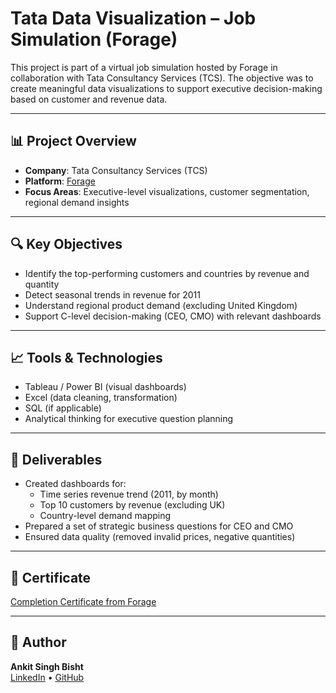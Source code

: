 # Tata Data Visualization – Job Simulation (Forage)

This project is part of a virtual job simulation hosted by Forage in collaboration with Tata Consultancy Services (TCS). The objective was to create meaningful data visualizations to support executive decision-making based on customer and revenue data.

---

## 📊 Project Overview

- **Company**: Tata Consultancy Services (TCS)
- **Platform**: [Forage](https://www.theforage.com/)
- **Focus Areas**: Executive-level visualizations, customer segmentation, regional demand insights

---

## 🔍 Key Objectives

- Identify the top-performing customers and countries by revenue and quantity
- Detect seasonal trends in revenue for 2011
- Understand regional product demand (excluding United Kingdom)
- Support C-level decision-making (CEO, CMO) with relevant dashboards

---

## 📈 Tools & Technologies

- Tableau / Power BI (visual dashboards)
- Excel (data cleaning, transformation)
- SQL (if applicable)
- Analytical thinking for executive question planning

---

## 📌 Deliverables

- Created dashboards for:
  - Time series revenue trend (2011, by month)
  - Top 10 customers by revenue (excluding UK)
  - Country-level demand mapping
- Prepared a set of strategic business questions for CEO and CMO
- Ensured data quality (removed invalid prices, negative quantities)


---

## 📄 Certificate

[Completion Certificate from Forage](https://forage-uploads-prod.s3.amazonaws.com/completion-certificates/9PBTqmSxAf6zZTseP/io9DzWKe3PTsiS6GG_9PBTqmSxAf6zZTseP_SjQpnKaYujyy5nvn8_1752055786166_completion_certificate.pdf)

---

## 🔗 Author

**Ankit Singh Bisht**  
[LinkedIn](https://www.linkedin.com/in/ankit-singh-bisht-352332223/) • [GitHub](https://github.com/AnkuBisht)
